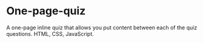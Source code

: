 # One-page-quiz
A one-page inline quiz that allows you put content between each of the quiz questions. HTML, CSS, JavaScript.

